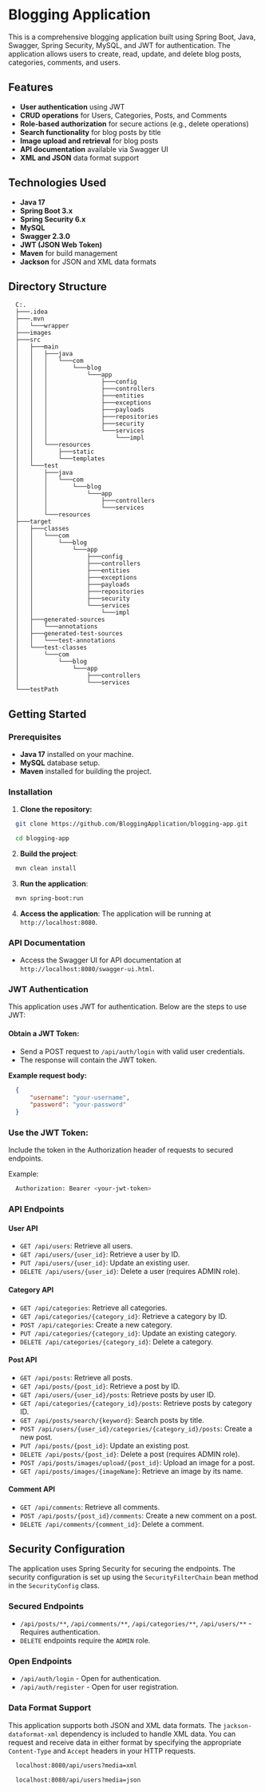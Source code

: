 # Blogging Application

This is a comprehensive blogging application built using Spring Boot, Java, Swagger, Spring Security, MySQL, and JWT for authentication. The application allows users to create, read, update, and delete blog posts, categories, comments, and users.

## Features

- **User authentication** using JWT
- **CRUD operations** for Users, Categories, Posts, and Comments
- **Role-based authorization** for secure actions (e.g., delete operations)
- **Search functionality** for blog posts by title
- **Image upload and retrieval** for blog posts
- **API documentation** available via Swagger UI
- **XML and JSON** data format support

## Technologies Used

- **Java 17**
- **Spring Boot 3.x**
- **Spring Security 6.x**
- **MySQL**
- **Swagger 2.3.0**
- **JWT (JSON Web Token)**
- **Maven** for build management
- **Jackson** for JSON and XML data formats

## Directory Structure
```
  C:.
  ├───.idea
  ├───.mvn
  │   └───wrapper
  ├───images
  ├───src
  │   ├───main
  │   │   ├───java
  │   │   │   └───com
  │   │   │       └───blog
  │   │   │           └───app
  │   │   │               ├───config
  │   │   │               ├───controllers
  │   │   │               ├───entities
  │   │   │               ├───exceptions
  │   │   │               ├───payloads
  │   │   │               ├───repositories
  │   │   │               ├───security
  │   │   │               └───services
  │   │   │                   └───impl
  │   │   └───resources
  │   │       ├───static
  │   │       └───templates
  │   └───test
  │       ├───java
  │       │   └───com
  │       │       └───blog
  │       │           └───app
  │       │               ├───controllers
  │       │               └───services
  │       └───resources
  ├───target
  │   ├───classes
  │   │   └───com
  │   │       └───blog
  │   │           └───app
  │   │               ├───config
  │   │               ├───controllers
  │   │               ├───entities
  │   │               ├───exceptions
  │   │               ├───payloads
  │   │               ├───repositories
  │   │               ├───security
  │   │               └───services
  │   │                   └───impl
  │   ├───generated-sources
  │   │   └───annotations
  │   ├───generated-test-sources
  │   │   └───test-annotations
  │   └───test-classes
  │       └───com
  │           └───blog
  │               └───app
  │                   ├───controllers
  │                   └───services
  └───testPath
```

## Getting Started

### Prerequisites

- **Java 17** installed on your machine.
- **MySQL** database setup.
- **Maven** installed for building the project.

### Installation

1. **Clone the repository:**
```bash
  git clone https://github.com/BloggingApplication/blogging-app.git
```
```bash
  cd blogging-app
```
2. **Build the project**:
  ```bash
    mvn clean install
  ```
3. **Run the application**:
  ```bash
    mvn spring-boot:run
  ```
4. **Access the application**:
The application will be running at `http://localhost:8080`.

### API Documentation

- Access the Swagger UI for API documentation at `http://localhost:8080/swagger-ui.html`.

### JWT Authentication

This application uses JWT for authentication. Below are the steps to use JWT:

#### Obtain a JWT Token:

- Send a POST request to `/api/auth/login` with valid user credentials.
- The response will contain the JWT token.

**Example request body:**

  ```json
    {
        "username": "your-username",
        "password": "your-password"
    }
  ```

### Use the JWT Token:

Include the token in the Authorization header of requests to secured endpoints.

Example:

  ```bash
    Authorization: Bearer <your-jwt-token>
  ```

### API Endpoints

#### User API

- `GET /api/users`: Retrieve all users.
- `GET /api/users/{user_id}`: Retrieve a user by ID.
- `PUT /api/users/{user_id}`: Update an existing user.
- `DELETE /api/users/{user_id}`: Delete a user (requires ADMIN role).

#### Category API

- `GET /api/categories`: Retrieve all categories.
- `GET /api/categories/{category_id}`: Retrieve a category by ID.
- `POST /api/categories`: Create a new category.
- `PUT /api/categories/{category_id}`: Update an existing category.
- `DELETE /api/categories/{category_id}`: Delete a category.

#### Post API

- `GET /api/posts`: Retrieve all posts.
- `GET /api/posts/{post_id}`: Retrieve a post by ID.
- `GET /api/users/{user_id}/posts`: Retrieve posts by user ID.
- `GET /api/categories/{category_id}/posts`: Retrieve posts by category ID.
- `GET /api/posts/search/{keyword}`: Search posts by title.
- `POST /api/users/{user_id}/categories/{category_id}/posts`: Create a new post.
- `PUT /api/posts/{post_id}`: Update an existing post.
- `DELETE /api/posts/{post_id}`: Delete a post (requires ADMIN role).
- `POST /api/posts/images/upload/{post_id}`: Upload an image for a post.
- `GET /api/posts/images/{imageName}`: Retrieve an image by its name.

#### Comment API

- `GET /api/comments`: Retrieve all comments.
- `POST /api/posts/{post_id}/comments`: Create a new comment on a post.
- `DELETE /api/comments/{comment_id}`: Delete a comment.

## Security Configuration

The application uses Spring Security for securing the endpoints. The security configuration is set up using the `SecurityFilterChain` bean method in the `SecurityConfig` class.

### Secured Endpoints
- `/api/posts/**`, `/api/comments/**`, `/api/categories/**`, `/api/users/**` - Requires authentication.
- `DELETE` endpoints require the `ADMIN` role.

### Open Endpoints
- `/api/auth/login` - Open for authentication.
- `/api/auth/register` - Open for user registration.


### Data Format Support

This application supports both JSON and XML data formats. The `jackson-dataformat-xml` dependency is included to handle XML data. You can request and receive data in either format by specifying the appropriate `Content-Type` and `Accept` headers in your HTTP requests.
  ```bash
    localhost:8080/api/users?media=xml
  ```
  ```bash
    localhost:8080/api/users?media=json
  ```
